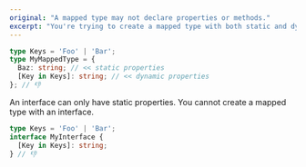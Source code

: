 ```yaml
---
original: "A mapped type may not declare properties or methods."
excerpt: "You're trying to create a mapped type with both static and dynamic properties."
---
```


```ts
type Keys = 'Foo' | 'Bar';
type MyMappedType = {
  Baz: string; // << static properties
  [Key in Keys]: string; // << dynamic properties
}; // 👎
```

An interface can only have static properties. You cannot create a mapped type with an interface.

```ts
type Keys = 'Foo' | 'Bar';
interface MyInterface {
  [Key in Keys]: string;
} // 👎
```
